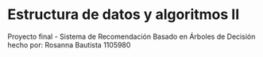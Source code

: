 # Estructura de datos y algoritmos II 
Proyecto final - Sistema de Recomendación Basado en Árboles de Decisión
hecho por: Rosanna Bautista 1105980

